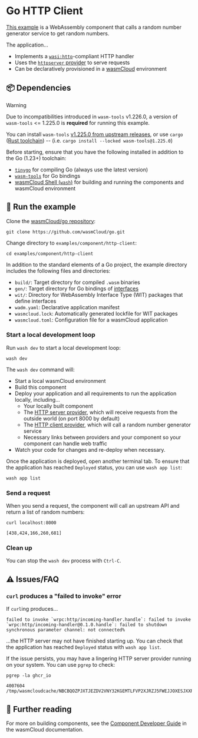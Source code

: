 # Go HTTP Client

[This example](https://github.com/wasmCloud/go/tree/main/examples/component/http-client) is a
WebAssembly component that calls a random number generator service to get random numbers.

The application...

- Implements a [`wasi:http`][wasi-http]-compliant HTTP handler
- Uses the [`httpserver` provider][httpserver-provider] to serve requests
- Can be declaratively provisioned in a [wasmCloud][wasmCloud] environment

[wasi-http]: https://github.com/WebAssembly/wasi-http
[httpserver-provider]: https://github.com/wasmCloud/wasmCloud/tree/main/crates/provider-http-server
[httpclient-provider]: https://github.com/wasmCloud/wasmCloud/tree/main/crates/provider-http-client
[wasmCloud]: https://wasmcloud.com/docs/intro
[wash]:  https://wasmcloud.com/docs/ecosystem/wash/
[wasm-tools]: https://github.com/bytecodealliance/wasm-tools#installation

## 📦 Dependencies

> [!WARNING]
> Due to incompatibilities introduced in `wasm-tools` v1.226.0, a version of
> `wasm-tools` <= 1.225.0 is **required** for running this example.
>
> You can install `wasm-tools` [v1.225.0 from upstream releases](https://github.com/bytecodealliance/wasm-tools/releases/tag/v1.225.0), or use
> `cargo` ([Rust toolchain](https://doc.rust-lang.org/cargo/getting-started/installation.html)) -- (i.e. `cargo install --locked wasm-tools@1.225.0`)

Before starting, ensure that you have the following installed in addition to the Go (1.23+) toolchain:

- [`tinygo`](https://tinygo.org/getting-started/install/) for compiling Go (always use the latest version)
- [`wasm-tools`](https://github.com/bytecodealliance/wasm-tools#installation) for Go bindings
- [wasmCloud Shell (`wash`)](https://wasmcloud.com/docs/installation) for building and running the components and wasmCloud environment

## 👟 Run the example

Clone the [wasmCloud/go repository](https://github.com/wasmcloud/go): 

```shell
git clone https://github.com/wasmCloud/go.git
```

Change directory to `examples/component/http-client`:

```shell
cd examples/component/http-client
```

In addition to the standard elements of a Go project, the example directory includes the following files and directories:

- `build/`: Target directory for compiled `.wasm` binaries
- `gen/`: Target directory for Go bindings of [interfaces](https://wasmcloud.com/docs/concepts/interfaces)
- `wit/`: Directory for WebAssembly Interface Type (WIT) packages that define interfaces
- `wadm.yaml`: Declarative application manifest
- `wasmcloud.lock`: Automatically generated lockfile for WIT packages
- `wasmcloud.toml`: Configuration file for a wasmCloud application

### Start a local development loop

Run `wash dev` to start a local development loop:

```shell
wash dev
```

The `wash dev` command will:

- Start a local wasmCloud environment
- Build this component
- Deploy your application and all requirements to run the application locally, including...
  - Your locally built component
  - The [HTTP server provider][httpserver-provider], which will receive requests from the outside world
    (on port 8000 by default)
  - The [HTTP client provider][httpclient-provider], which will call a random number generator service
  - Necessary links between providers and your component so your component can handle web traffic
- Watch your code for changes and re-deploy when necessary.

Once the application is deployed, open another terminal tab. To ensure that the application has reached `Deployed` status, you can use `wash app list`:

```shell
wash app list
```

### Send a request

When you send a request, the component will call an upstream API and return a list of random numbers:

```shell
curl localhost:8000
```
```text
[438,424,166,260,681]
```

### Clean up

You can stop the `wash dev` process with `Ctrl-C`.

## ⚠️ Issues/FAQ

### `curl` produces a "failed to invoke" error

If `curl`ing produces...

```text
failed to invoke `wrpc:http/incoming-handler.handle`: failed to invoke `wrpc:http/incoming-handler@0.1.0.handle`: failed to shutdown synchronous parameter channel: not connected%
```

...the HTTP server may not have finished starting up. You can check that the application has reached `Deployed` status with `wash app list`. 

If the issue persists, you may have a lingering HTTP server provider running on your system. You can use `pgrep` to check:

```shell
pgrep -la ghcr_io
```
```text
4007604 /tmp/wasmcloudcache/NBCBQOZPJXTJEZDV2VNY32KGEMTLFVP2XJRZJ5FWEJJOXESJXXR2RO46/ghcr_io_wasmcloud_http_server_0_23_1
```

## 📖 Further reading

For more on building components, see the [Component Developer Guide](https://wasmcloud.com/docs/developer/components/) in the wasmCloud documentation. 
